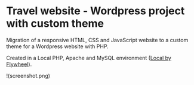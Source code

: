 # Travel website - Wordpress project with custom theme

Migration of a responsive HTML, CSS and JavaScript website to a custom theme for a Wordpress website with PHP. 

Created in a Local PHP, Apache and MySQL environment ([Local by Flywheel](https://getflywheel.com/layout/local-by-flywheel/)).

!(screenshot.png)

